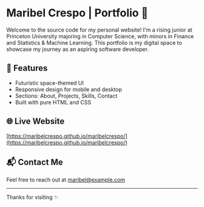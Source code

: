 # Maribel Crespo | Portfolio 🌌

Welcome to the source code for my personal website! I'm a rising junior at Princeton University majoring in Computer Science, with minors in Finance and Statistics & Machine Learning. This portfolio is my digital space to showcase my journey as an aspiring software developer.

## 🚀 Features
- Futuristic space-themed UI
- Responsive design for mobile and desktop
- Sections: About, Projects, Skills, Contact
- Built with pure HTML and CSS

## 🌐 Live Website
[https://maribelcrespo.github.io/maribelcrespo/](https://maribelcrespo.github.io/maribelcrespo/)

## 📬 Contact Me
Feel free to reach out at [maribel@example.com](mailto:maribel@example.com)

---

Thanks for visiting ✨
